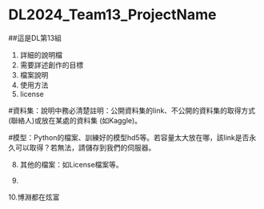 # DL2024_Team13_ProjectName


##這是DL第13組
1. 詳細的說明檔
2. 需要詳述創作的目標
3. 檔案說明
4. 使用方法
5. license



#資料集：說明中務必清楚註明：公開資料集的link、不公開的資料集的取得方式 (聯絡人)或放在某處的資料集 (如Kaggle)。

#模型：Python的檔案、訓練好的模型hd5等。若容量太大放在哪，該link是否永久可以取得？若無法，請儲存到我們的伺服器。

8. 其他的檔案：如License檔案等。

9. 

10.博淵都在炫富


